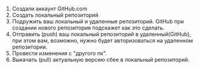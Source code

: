 1. Создали аккаунт GitHub.com
2. Создать локальный репозиторий 
3. Подружить ваш локальный и удаленные репозиторий. GitHub при создании  нового репозитория подскажет как это сделать.
4. Отправить (push) ваш локальный репозиторий в удаленный(GitHub), при этом вам, возможно, нужно будет авторизоваться на удаленном репозитории.
5. Провести изменения с "другого пк".
6. Выкачать (pull) актуальную версию сбее в локальный репозиторий.